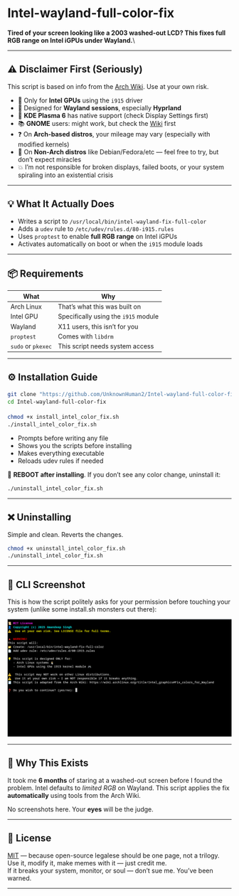 # Intel-wayland-full-color-fix

**Tired of your screen looking like a 2003 washed-out LCD? This fixes full RGB range on Intel iGPUs under Wayland.**\

---

## ⚠️ Disclaimer First (Seriously)

This script is based on info from the [Arch Wiki](https://wiki.archlinux.org/title/Intel_graphics#Fix_colors_for_Wayland). Use at your own risk.

- 🧠 Only for **Intel GPUs** using the `i915` driver
- 🐧 Designed for **Wayland sessions**, especially **Hyprland**
- 🧪 **KDE Plasma 6** has native support (check Display Settings first)
- 📚 **GNOME** users: might work, but check the [Wiki](https://wiki.archlinux.org/title/Intel_graphics#Fix_colors_for_Wayland) first
- ❓ On **Arch-based distros**, your mileage may vary (especially with modified kernels)
- 🧪 On **Non-Arch distros** like Debian/Fedora/etc — feel free to try, but don’t expect miracles
- 💥 I’m not responsible for broken displays, failed boots, or your system spiraling into an existential crisis

---

## 💡 What It Actually Does

- Writes a script to `/usr/local/bin/intel-wayland-fix-full-color`
- Adds a `udev` rule to `/etc/udev/rules.d/80-i915.rules`
- Uses `proptest` to enable **full RGB range** on Intel iGPUs
- Activates automatically on boot or when the `i915` module loads

---

## 📦 Requirements

| What               | Why                                  |
| ------------------ | ------------------------------------ |
| Arch Linux         | That’s what this was built on        |
| Intel GPU          | Specifically using the `i915` module |
| Wayland            | X11 users, this isn’t for you        |
| `proptest`         | Comes with `libdrm`                  |
| `sudo` or `pkexec` | This script needs system access      |

---

## ⚙️ Installation Guide

```bash
git clone "https://github.com/UnknownHuman2/Intel-wayland-full-color-fix.git"
cd Intel-wayland-full-color-fix

chmod +x install_intel_color_fix.sh
./install_intel_color_fix.sh
```

- Prompts before writing any file
- Shows you the scripts before installing
- Makes everything executable
- Reloads udev rules if needed

🔁 **REBOOT after installing**. If you don’t see any color change, uninstall it:

```bash
./uninstall_intel_color_fix.sh
```

---

## ❌ Uninstalling

Simple and clean. Reverts the changes.

```bash
chmod +x uninstall_intel_color_fix.sh
./uninstall_intel_color_fix.sh
```

---

## 📸 CLI Screenshot

This is how the script politely asks for your permission before touching your system (unlike some install.sh monsters out there):

![CLI Screenshot](images/cli_script_preview.png)

---

## 🧠 Why This Exists

It took me **6 months** of staring at a washed-out screen before I found the problem. Intel defaults to *limited RGB* on Wayland. This script applies the fix **automatically** using tools from the Arch Wiki.

No screenshots here. Your **eyes** will be the judge.

---

## 📝 License

[MIT](LICENSE) — because open-source legalese should be one page, not a trilogy.  
Use it, modify it, make memes with it — just credit me.  
If it breaks your system, monitor, or soul — don’t sue me. You’ve been warned.

---
